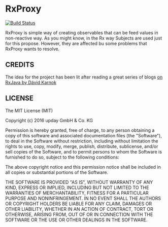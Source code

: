 # RxProxy 
[![Build Status](https://travis-ci.org/upday/RxProxy.svg?branch=master)](https://travis-ci.org/upday/RxProxy)

RxProxy is simple way of creating observables that can be feed values in non-reactive way.
As you might know, in the Rx way Subjects are used just for this propose.
However, they are affected bu some problems that RxProxy wants to resolve.

## CREDITS
The idea for the project has been lit after reading a great series of blogs [on RxJava by Dávid Karnok](http://akarnokd.blogspot.de/)

## LICENSE
The MIT License (MIT)

Copyright (c) 2016 upday GmbH & Co. KG

Permission is hereby granted, free of charge, to any person obtaining a copy
of this software and associated documentation files (the "Software"), to deal
in the Software without restriction, including without limitation the rights
to use, copy, modify, merge, publish, distribute, sublicense, and/or sell
copies of the Software, and to permit persons to whom the Software is
furnished to do so, subject to the following conditions:

The above copyright notice and this permission notice shall be included in all
copies or substantial portions of the Software.

THE SOFTWARE IS PROVIDED "AS IS", WITHOUT WARRANTY OF ANY KIND, EXPRESS OR
IMPLIED, INCLUDING BUT NOT LIMITED TO THE WARRANTIES OF MERCHANTABILITY,
FITNESS FOR A PARTICULAR PURPOSE AND NONINFRINGEMENT. IN NO EVENT SHALL THE
AUTHORS OR COPYRIGHT HOLDERS BE LIABLE FOR ANY CLAIM, DAMAGES OR OTHER
LIABILITY, WHETHER IN AN ACTION OF CONTRACT, TORT OR OTHERWISE, ARISING FROM,
OUT OF OR IN CONNECTION WITH THE SOFTWARE OR THE USE OR OTHER DEALINGS IN THE
SOFTWARE.
